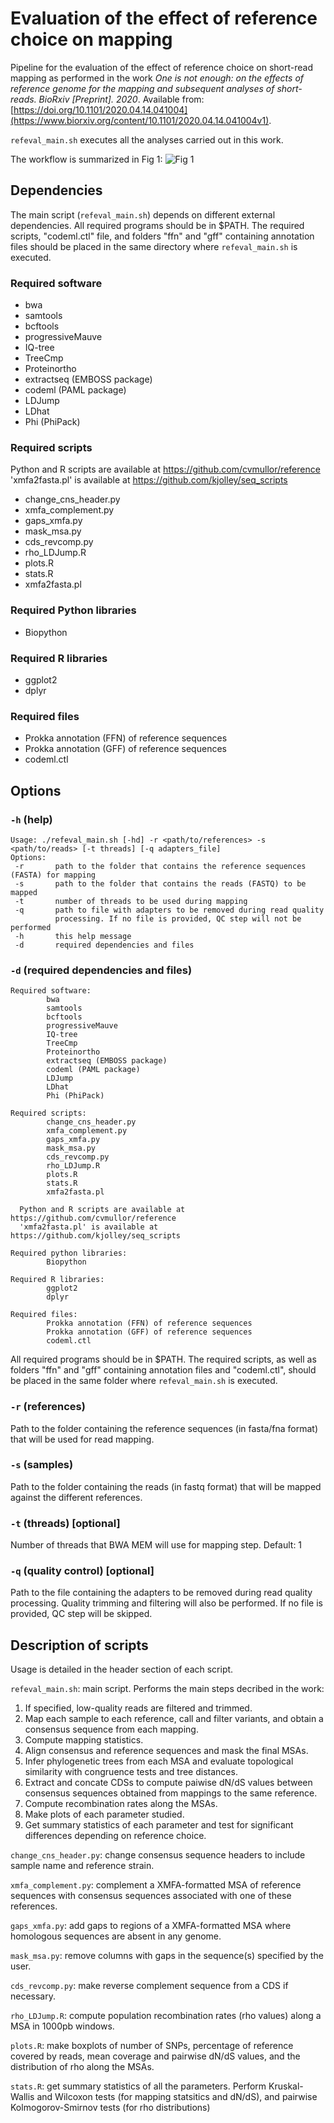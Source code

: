 # Evaluation of the effect of reference choice on mapping
Pipeline for the evaluation of the effect of reference choice on short-read mapping as performed in the work *One is not enough: on the effects of reference genome for the mapping and subsequent analyses of short-reads. BioRxiv [Preprint]. 2020*. Available from: [https://doi.org/10.1101/2020.04.14.041004](https://www.biorxiv.org/content/10.1101/2020.04.14.041004v1).

`refeval_main.sh` executes all the analyses carried out in this work.

The workflow is summarized in Fig 1:
![Fig 1](Fig1_overview.png)

## Dependencies

The main script (`refeval_main.sh`) depends on different external dependencies. All required programs should be in $PATH. The required scripts, "codeml.ctl" file, and folders "ffn" and "gff" containing annotation files should be placed in the same directory where `refeval_main.sh` is executed.

### Required software
* bwa
* samtools
* bcftools
* progressiveMauve
* IQ-tree
* TreeCmp
* Proteinortho
* extractseq (EMBOSS package)
* codeml (PAML package)
* LDJump
* LDhat
* Phi (PhiPack)

### Required scripts
Python and R scripts are available at https://github.com/cvmullor/reference
'xmfa2fasta.pl' is available at https://github.com/kjolley/seq_scripts
  
* change_cns_header.py
* xmfa_complement.py
* gaps_xmfa.py
* mask_msa.py
* cds_revcomp.py
* rho_LDJump.R
* plots.R
* stats.R
* xmfa2fasta.pl

### Required Python libraries
* Biopython

### Required R libraries
* ggplot2
* dplyr

### Required files
* Prokka annotation (FFN) of reference sequences
* Prokka annotation (GFF) of reference sequences
* codeml.ctl

## Options

### `-h` (help)
```
Usage: ./refeval_main.sh [-hd] -r <path/to/references> -s <path/to/reads> [-t threads] [-q adapters_file]
Options:
 -r       path to the folder that contains the reference sequences (FASTA) for mapping
 -s       path to the folder that contains the reads (FASTQ) to be mapped
 -t       number of threads to be used during mapping
 -q       path to file with adapters to be removed during read quality
          processing. If no file is provided, QC step will not be performed
 -h       this help message
 -d       required dependencies and files
```

### `-d` (required dependencies and files)
```
Required software:
        bwa
        samtools
        bcftools
        progressiveMauve
        IQ-tree
        TreeCmp
        Proteinortho
        extractseq (EMBOSS package)
        codeml (PAML package)
        LDJump
        LDhat
        Phi (PhiPack)

Required scripts:
        change_cns_header.py
        xmfa_complement.py
        gaps_xmfa.py
        mask_msa.py
        cds_revcomp.py
        rho_LDJump.R
        plots.R
        stats.R
        xmfa2fasta.pl

  Python and R scripts are available at https://github.com/cvmullor/reference
  'xmfa2fasta.pl' is available at https://github.com/kjolley/seq_scripts

Required python libraries:
        Biopython

Required R libraries:
        ggplot2
        dplyr

Required files:
        Prokka annotation (FFN) of reference sequences
        Prokka annotation (GFF) of reference sequences
        codeml.ctl
```

All required programs should be in $PATH. The required scripts, as well as folders "ffn" and "gff" containing annotation files and "codeml.ctl", should be placed in the same folder where `refeval_main.sh` is executed. 


### `-r` (references)
Path to the folder containing the reference sequences (in fasta/fna format) that will be used for read mapping.

### `-s` (samples)
Path to the folder containing the reads (in fastq format) that will be mapped against the different references.

### `-t` (threads) [optional]
Number of threads that BWA MEM will use for mapping step. Default: 1

### `-q` (quality control) [optional]
Path to the file containing the adapters to be removed during read quality processing. Quality trimming and filtering will also be performed.
If no file is provided, QC step will be skipped.

## Description of scripts

Usage is detailed in the header section of each script.

`refeval_main.sh`: main script. Performs the main steps decribed in the work:
  1) If specified, low-quality reads are filtered and trimmed.
  2) Map each sample to each reference, call and filter variants, and obtain a consensus sequence from each mapping.
  3) Compute mapping statistics.
  4) Align consensus and reference sequences and mask the final MSAs.
  5) Infer phylogenetic trees from each MSA and evaluate topological similarity with congruence tests and tree distances.
  6) Extract and concate CDSs to compute paiwise dN/dS values between consensus sequences obtained from mappings to the same reference.
  7) Compute recombination rates along the MSAs.
  8) Make plots of each parameter studied.
  9) Get summary statistics of each parameter and test for significant differences depending on reference choice.

`change_cns_header.py`: change consensus sequence headers to include sample name and reference strain.

`xmfa_complement.py`: complement a XMFA-formatted MSA of reference sequences with consensus sequences associated with one of these references.

`gaps_xmfa.py`: add gaps to regions of a XMFA-formatted MSA where homologous sequences are absent in any genome. 

`mask_msa.py`: remove columns with gaps in the sequence(s) specified by the user.

`cds_revcomp.py`: make reverse complement sequence from a CDS if necessary.

`rho_LDJump.R`: compute population recombination rates (rho values) along a MSA in 1000pb windows.

`plots.R`: make boxplots of number of SNPs, percentage of reference covered by reads, mean coverage and pairwise dN/dS values, and the distribution of rho along the MSAs.

`stats.R`: get summary statistics of all the parameters. Perform Kruskal-Wallis and Wilcoxon tests (for mapping statsitics and dN/dS), and pairwise Kolmogorov-Smirnov tests (for rho distributions)

